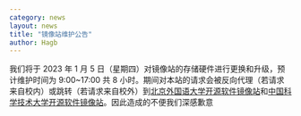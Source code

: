 ```yaml
---
category: news
layout: news
title: "镜像站维护公告"
author: Hagb
---
```

我们将于 2023 年 1 月 5 日（星期四）对镜像站的存储硬件进行更换和升级，预计维护时间为 9:00~17:00 共 8 小时。期间对本站的请求会被反向代理（若请求来自校内）或跳转（若请求来自校外）到[北京外国语大学开源软件镜像站](https://mirrors.bfsu.edu.cn/)和[中国科学技术大学开源软件镜像站](https://mirrors.ustc.edu.cn/)。因此造成的不便我们深感歉意
